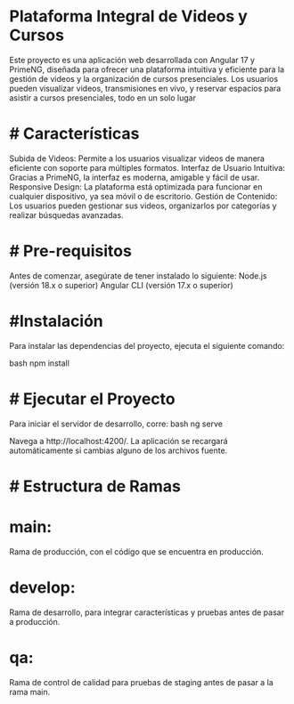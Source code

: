 # Plataforma Integral de Videos y Cursos
Este proyecto es una aplicación web desarrollada con Angular 17 y PrimeNG, diseñada para ofrecer una plataforma intuitiva y eficiente para la gestión de videos y la organización de cursos presenciales. Los usuarios pueden visualizar videos, transmisiones en vivo, y reservar espacios para asistir a cursos presenciales, todo en un solo lugar

# # Características
Subida de Videos: Permite a los usuarios visualizar videos de manera eficiente con soporte para múltiples formatos.
Interfaz de Usuario Intuitiva: Gracias a PrimeNG, la interfaz es moderna, amigable y fácil de usar.
Responsive Design: La plataforma está optimizada para funcionar en cualquier dispositivo, ya sea móvil o de escritorio.
Gestión de Contenido: Los usuarios pueden gestionar sus videos, organizarlos por categorías y realizar búsquedas avanzadas.

# # Pre-requisitos
Antes de comenzar, asegúrate de tener instalado lo siguiente:
Node.js (versión 18.x o superior)
Angular CLI (versión 17.x o superior)
# #Instalación
Para instalar las dependencias del proyecto, ejecuta el siguiente comando:

bash
npm install

# # Ejecutar el Proyecto
Para iniciar el servidor de desarrollo, corre:
bash
ng serve

Navega a http://localhost:4200/. La aplicación se recargará automáticamente si cambias alguno de los archivos fuente.

# # Estructura de Ramas

# main:
Rama de producción, con el código que se encuentra en producción.

# develop:
Rama de desarrollo, para integrar características y pruebas antes de pasar a producción.

# qa:
Rama de control de calidad para pruebas de staging antes de pasar a la rama main.
